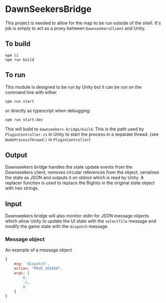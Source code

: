 # DawnSeekersBridge

This project is needed to allow for the map to be run outside of the shell. It's job is simply to act as a proxy between `DawnseekersClient` and Unity.

## To build

```
npm ci
npm run build
```

## To run

This module is designed to be run by Unity but it can be run on the command line with either

`npm run start`

or directly as typescript when debugging:

`npm run start:dev`

This will build to `dawnseekers-bridge/build`. This is the path used by `PluginController.cs` in Unity to start the process in a separate thread. (see `NodeProcessThread()` in `PluginController`)

## Output

Dawnseekers bridge handles the state update events from the Dawnseekers client, removes circular references from the object, serialises the state as JSON and outputs it on stdout which is read by Unity. A replacer function is used to replace the BigInts in the original state object with hex strings.

## Input

Dawnseekers bridge will also monitor stdin for JSON message objects which allow Unity to update the UI state with the `selectTile` message and modify the game state with the `dispatch` message.

### Message object

An example of a message object

```javascript
{
    msg: 'dispatch',
    action: "MOVE_SEEKER",
    args: [
        0,
        -1,
        0
    ]
}
```

